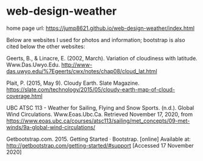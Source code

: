 # web-design-weather
home page url:
https://jump8621.github.io/web-design-weather/index.html

Below are websites I used for photos and information; bootstrap is also cited below the other websites:

Geerts, B., & Linacre, E. (2002, March). Variation of cloudiness with latitude. Www.Das.Uwyo.Edu. http://www-das.uwyo.edu/%7Egeerts/cwx/notes/chap08/cloud_lat.html

Plait, P. (2015, May 9). Cloudy Earth. Slate Magazine. https://slate.com/technology/2015/05/cloudy-earth-map-of-cloud-coverage.html

UBC ATSC 113 - Weather for Sailing, Flying and Snow Sports. (n.d.). Global Wind Circulations. Www.Eoas.Ubc.Ca. Retrieved November 17, 2020, from https://www.eoas.ubc.ca/courses/atsc113/sailing/met_concepts/09-met-winds/9a-global-wind-circulations/


Getbootstrap.com. 2015. Getting Started · Bootstrap. [online] Available at: <http://getbootstrap.com/getting-started/#support> [Accessed 17 November 2020]
